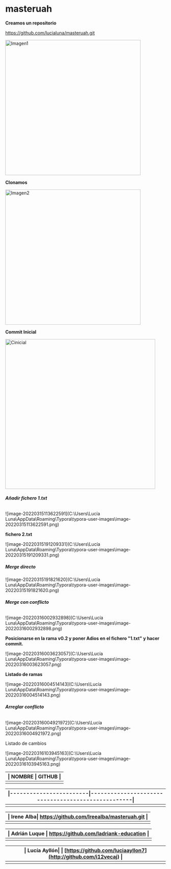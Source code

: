 
# masteruah
**Creamos un repositorio**

https://github.com/lucialuna/masteruah.git

<img width="425" alt="Imagen1" src="https://user-images.githubusercontent.com/100085938/158353075-3ed077d5-1344-41d2-91a1-d272b234f92b.png">

**Clonamos**

<img width="425" alt="Imagen2" src="https://user-images.githubusercontent.com/100085938/158353379-62b1b0b6-1252-46ca-bcd7-12a982d36f39.png">


**Commit Inicial**

<img width="471" alt="Cinicial" src="https://user-images.githubusercontent.com/100085938/158353939-ab2d579c-116c-4e15-acef-3abeda040b30.png">



###### **Añadir fichero 1.txt**

![image-20220315113622591](C:\Users\Lucía Luna\AppData\Roaming\Typora\typora-user-images\image-20220315113622591.png)



**fichero 2.txt**

![image-20220315191209331](C:\Users\Lucía Luna\AppData\Roaming\Typora\typora-user-images\image-20220315191209331.png)



##### **Merge directo**

![image-20220315191821620](C:\Users\Lucía Luna\AppData\Roaming\Typora\typora-user-images\image-20220315191821620.png)



###### **Merge con conflicto**

![image-20220316002932898](C:\Users\Lucía Luna\AppData\Roaming\Typora\typora-user-images\image-20220316002932898.png)



**Posicionarse en la rama v0.2 y poner Adios en el fichero "1.txt" y hacer commit.**

![image-20220316003623057](C:\Users\Lucía Luna\AppData\Roaming\Typora\typora-user-images\image-20220316003623057.png)



**Listado de ramas**

![image-20220316004514143](C:\Users\Lucía Luna\AppData\Roaming\Typora\typora-user-images\image-20220316004514143.png)



###### **Arreglar conflicto**

![image-20220316004921972](C:\Users\Lucía Luna\AppData\Roaming\Typora\typora-user-images\image-20220316004921972.png)



Listado de cambios 

![image-20220316103945163](C:\Users\Lucía Luna\AppData\Roaming\Typora\typora-user-images\image-20220316103945163.png)



| \|        NOMBRE          \|                     GITHUB                        \| |
| ------------------------------------------------------------ |
|                                                              |

| \|------------------------\|---------------------------------------------------\| |
| ------------------------------------------------------------ |
|                                                              |

| \| Irene Alba\| https://github.com/Ireealba/masteruah.git \| |
| ------------------------------------------------------------ |
|                                                              |

| \| Adrián Luque \| https://github.com/ladriank-education \| |
| ----------------------------------------------------------- |
|                                                             |

| \|  Lucía Ayllón\| \| [https://github.com/luciaayllon7](http://github.com/i12vecaj) \| |
| ------------------------------------------------------------ |
|                                                              |

